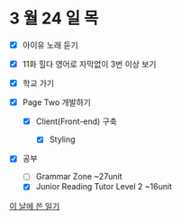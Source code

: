 # 3 월 24 일 목

- [x] 아이유 노래 듣기

- [x] 11화 힐다 영어로 자막없이 3번 이상 보기

- [x] 학교 가기

- [x] Page Two 개발하기

  - [x] Client(Front-end) 구축

    - [x] Styling

- [x] 공부

  - [ ] Grammar Zone ~27unit
  - [x] Junior Reading Tutor Level 2 ~16unit

[이 날에 쓴 일기](../../../diary/2022/3/24.md)
